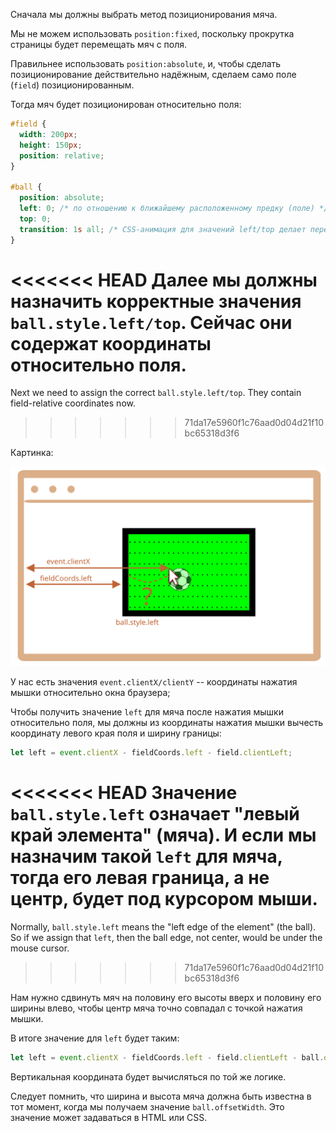 
Сначала мы должны выбрать метод позиционирования мяча.

Мы не можем использовать `position:fixed`, поскольку прокрутка страницы будет перемещать мяч с поля.

Правильнее использовать `position:absolute`, и, чтобы сделать позиционирование действительно надёжным, сделаем само поле (`field`) позиционированным.

Тогда мяч будет позиционирован относительно поля:

```css
#field {
  width: 200px;
  height: 150px;
  position: relative;
}

#ball {
  position: absolute;
  left: 0; /* по отношению к ближайшему расположенному предку (поле) */
  top: 0;
  transition: 1s all; /* CSS-анимация для значений left/top делает передвижение мяча плавным */
}
```

<<<<<<< HEAD
Далее мы должны назначить корректные значения `ball.style.left/top`. Сейчас они содержат координаты относительно поля.
=======
Next we need to assign the correct `ball.style.left/top`. They contain field-relative coordinates now.
>>>>>>> 71da17e5960f1c76aad0d04d21f10bc65318d3f6

Картинка:

![](move-ball-coords.svg)

У нас есть значения `event.clientX/clientY` -- координаты нажатия мышки относительно окна браузера;

Чтобы получить значение `left` для мяча после нажатия мышки относительно поля, мы должны из координаты нажатия мышки вычесть координату левого края поля и ширину границы:

```js
let left = event.clientX - fieldCoords.left - field.clientLeft;
```

<<<<<<< HEAD
Значение `ball.style.left` означает "левый край элемента" (мяча). И если мы назначим такой `left` для мяча, тогда его левая граница, а не центр, будет под курсором мыши.
=======
Normally, `ball.style.left` means the "left edge of the element" (the ball). So if we assign that `left`, then the ball edge, not center, would be under the mouse cursor.
>>>>>>> 71da17e5960f1c76aad0d04d21f10bc65318d3f6

Нам нужно сдвинуть мяч на половину его высоты вверх и половину его ширины влево, чтобы центр мяча точно совпадал с точкой нажатия мышки.

В итоге значение для `left` будет таким:

```js
let left = event.clientX - fieldCoords.left - field.clientLeft - ball.offsetWidth/2;
```

Вертикальная координата будет вычисляться по той же логике.

Следует помнить, что ширина и высота мяча должна быть известна в тот момент, когда мы получаем значение `ball.offsetWidth`. Это значение может задаваться в HTML или CSS.
